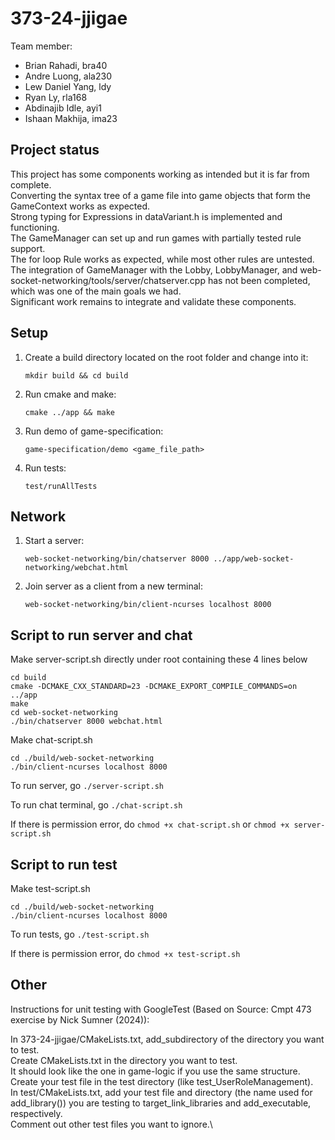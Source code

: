 # 373-24-jjigae

Team member:
- Brian Rahadi, bra40
- Andre Luong, ala230
- Lew Daniel Yang, ldy
- Ryan Ly, rla168
- Abdinajib Idle, ayi1
- Ishaan Makhija, ima23

## Project status

This project has some components working as intended but it is far from complete.  
Converting the syntax tree of a game file into game objects that form the GameContext works as expected.  
Strong typing for Expressions in dataVariant.h is implemented and functioning.  
The GameManager can set up and run games with partially tested rule support.  
The for loop Rule works as expected, while most other rules are untested.  
The integration of GameManager with the Lobby, LobbyManager, and web-socket-networking/tools/server/chatserver.cpp has not been completed, which was one of the main goals we had.  
Significant work remains to integrate and validate these components.  

## Setup

1. Create a build directory located on the root folder and change into it:
    ```
    mkdir build && cd build
    ```

2. Run cmake and make:
    ```
    cmake ../app && make
    ```

3. Run demo of game-specification:
    ```
    game-specification/demo <game_file_path>
    ```

4. Run tests:
    ```
    test/runAllTests
    ```

## Network

1. Start a server:
    ```
    web-socket-networking/bin/chatserver 8000 ../app/web-socket-networking/webchat.html
    ```

2. Join server as a client from a new terminal:
    ```
    web-socket-networking/bin/client-ncurses localhost 8000
    ```

## Script to run server and chat

Make server-script.sh directly under root containing these 4 lines below
```
cd build
cmake -DCMAKE_CXX_STANDARD=23 -DCMAKE_EXPORT_COMPILE_COMMANDS=on ../app
make
cd web-socket-networking
./bin/chatserver 8000 webchat.html
```

Make chat-script.sh
```
cd ./build/web-socket-networking
./bin/client-ncurses localhost 8000
```
To run server, go `./server-script.sh`

To run chat terminal, go `./chat-script.sh`

If there is permission error, do `chmod +x chat-script.sh` or `chmod +x server-script.sh`

## Script to run test

Make test-script.sh
```
cd ./build/web-socket-networking
./bin/client-ncurses localhost 8000

```

To run tests, go `./test-script.sh`

If there is permission error, do `chmod +x test-script.sh`

## Other

Instructions for unit testing with GoogleTest (Based on Source: Cmpt 473 exercise by Nick Sumner (2024)):

In 373-24-jjigae/CMakeLists.txt, add_subdirectory of the directory you want to test.\
Create CMakeLists.txt in the directory you want to test.  
It should look like the one in game-logic if you use the same structure.\
Create your test file in the test directory (like test_UserRoleManagement).\
In test/CMakeLists.txt, add your test file and directory (the name used for add_library()) you are testing to target_link_libraries and add_executable, respectively.\
Comment out other test files you want to ignore.\
